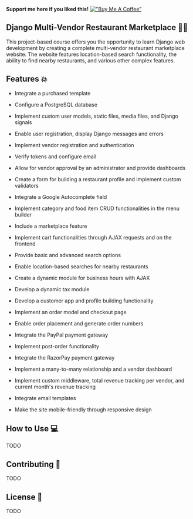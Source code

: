 **Support me here if you liked this!**
[!["Buy Me A Coffee"](https://www.buymeacoffee.com/assets/img/custom_images/orange_img.png)](https://www.buymeacoffee.com/AtharvaShah)

## Django Multi-Vendor Restaurant Marketplace 🍔🍟

This project-based course offers you the opportunity to learn Django web
development by creating a complete multi-vendor restaurant marketplace
website. The website features location-based search functionality, the
ability to find nearby restaurants, and various other complex features.

## Features 💥

- Integrate a purchased template

- Configure a PostgreSQL database

- Implement custom user models, static files, media files, and Django signals

- Enable user registration, display Django messages and errors

- Implement vendor registration and authentication

- Verify tokens and configure email

- Allow for vendor approval by an administrator and provide dashboards

- Create a form for building a restaurant profile and implement custom
    validators

- Integrate a Google Autocomplete field

- Implement category and food item CRUD functionalities in the menu
    builder

- Include a marketplace feature

- Implement cart functionalities through AJAX requests and on the
    frontend

- Provide basic and advanced search options

- Enable location-based searches for nearby restaurants

- Create a dynamic module for business hours with AJAX

- Develop a dynamic tax module

- Develop a customer app and profile building functionality

- Implement an order model and checkout page

- Enable order placement and generate order numbers

- Integrate the PayPal payment gateway

- Implement post-order functionality

- Integrate the RazorPay payment gateway

- Implement a many-to-many relationship and a vendor dashboard

- Implement custom middleware, total revenue tracking per vendor, and
    current month\'s revenue tracking

- Integrate email templates

- Make the site mobile-friendly through responsive design

## How to Use 💻

TODO

## Contributing 🤝

TODO

## License 📄

TODO
